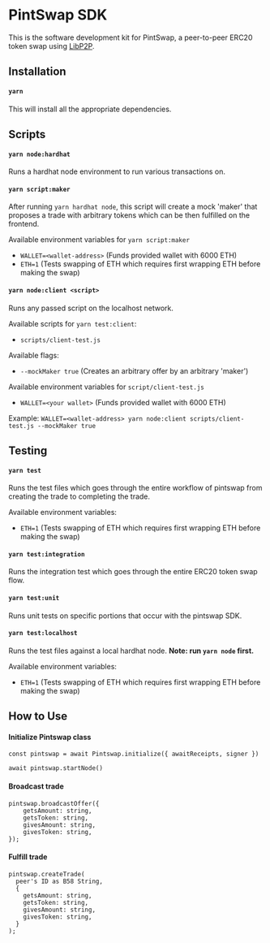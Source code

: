 # PintSwap SDK

This is the software development kit for PintSwap, a peer-to-peer ERC20 token swap using [LibP2P](https://libp2p.io/).


## Installation

#### `yarn`

This will install all the appropriate dependencies.


## Scripts

#### `yarn node:hardhat`

Runs a hardhat node environment to run various transactions on.

#### `yarn script:maker`

After running `yarn hardhat node`, this script will create a mock 'maker' that proposes a trade with arbitrary tokens which can be then fulfilled on the frontend.

Available environment variables for `yarn script:maker`
- `WALLET=<wallet-address>` (Funds provided wallet with 6000 ETH)
- `ETH=1` (Tests swapping of ETH which requires first wrapping ETH before making the swap)

#### `yarn node:client <script>`

Runs any passed script on the localhost network.

Available scripts for `yarn test:client`:
- `scripts/client-test.js`

Available flags:
- `--mockMaker true` (Creates an arbitrary offer by an arbitrary 'maker')

Available environment variables for `script/client-test.js`
- `WALLET=<your wallet>` (Funds provided wallet with 6000 ETH)

Example: `WALLET=<wallet-address> yarn node:client scripts/client-test.js --mockMaker true`


## Testing

#### `yarn test`

Runs the test files which goes through the entire workflow of pintswap from creating the trade to completing the trade.

Available environment variables:
- `ETH=1` (Tests swapping of ETH which requires first wrapping ETH before making the swap)

#### `yarn test:integration`

Runs the integration test which goes through the entire ERC20 token swap flow.

#### `yarn test:unit`

Runs unit tests on specific portions that occur with the pintswap SDK.

#### `yarn test:localhost`

Runs the test files against a local hardhat node. **Note: run `yarn node` first.**

Available environment variables:
- `ETH=1` (Tests swapping of ETH which requires first wrapping ETH before making the swap)

## How to Use

#### Initialize Pintswap class
```
const pintswap = await Pintswap.initialize({ awaitReceipts, signer })
```
```
await pintswap.startNode()
```

#### Broadcast trade
```
pintswap.broadcastOffer({
    getsAmount: string,
    getsToken: string,
    givesAmount: string,
    givesToken: string,
});
```

#### Fulfill trade
```
pintswap.createTrade(
  peer's ID as B58 String, 
  {
    getsAmount: string,
    getsToken: string,
    givesAmount: string,
    givesToken: string,
  }
);
```

